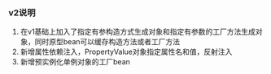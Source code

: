 ### v2说明
1. 在v1基础上加入了指定有参构造方式生成对象和指定有参数的工厂方法生成对象，同时原型bean可以缓存构造方法或者工厂方法
2. 新增属性依赖注入，PropertyValue对象指定属性名和值，反射注入
3. 新增预实例化单例对象的工厂bean